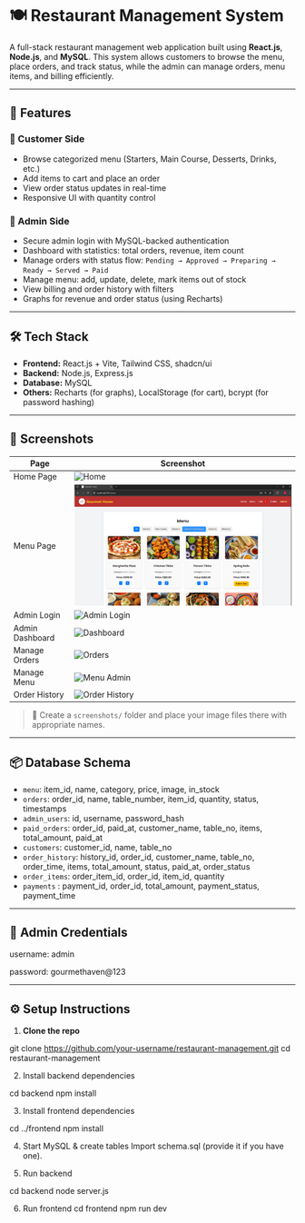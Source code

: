 # 🍽️ Restaurant Management System

A full-stack restaurant management web application built using **React.js**, **Node.js**, and **MySQL**. This system allows customers to browse the menu, place orders, and track status, while the admin can manage orders, menu items, and billing efficiently.

---

## 🚀 Features

### 👥 Customer Side
- Browse categorized menu (Starters, Main Course, Desserts, Drinks, etc.)
- Add items to cart and place an order
- View order status updates in real-time
- Responsive UI with quantity control

### 🔐 Admin Side
- Secure admin login with MySQL-backed authentication
- Dashboard with statistics: total orders, revenue, item count
- Manage orders with status flow:
  `Pending → Approved → Preparing → Ready → Served → Paid`
- Manage menu: add, update, delete, mark items out of stock
- View billing and order history with filters
- Graphs for revenue and order status (using Recharts)

---

## 🛠️ Tech Stack

- **Frontend:** React.js + Vite, Tailwind CSS, shadcn/ui
- **Backend:** Node.js, Express.js
- **Database:** MySQL
- **Others:** Recharts (for graphs), LocalStorage (for cart), bcrypt (for password hashing)

---

## 📸 Screenshots

| Page | Screenshot |
|------|------------|
| Home Page | ![Home](screenshots/home.png) |
| Menu Page | ![Menu](screenshots/menu.png) |
| Admin Login | ![Admin Login](screenshots/admin-login.png) |
| Admin Dashboard | ![Dashboard](screenshots/dashboard.png) |
| Manage Orders | ![Orders](screenshots/manage-orders.png) |
| Manage Menu | ![Menu Admin](screenshots/manage-menu.png) |
| Order History | ![Order History](screenshots/order-history.png) |

> 📁 Create a `screenshots/` folder and place your image files there with appropriate names.

---

## 📦 Database Schema

- `menu`: item_id, name, category, price, image, in_stock
- `orders`: order_id, name, table_number, item_id, quantity, status, timestamps
- `admin_users`: id, username, password_hash
- `paid_orders`: order_id, paid_at, customer_name, table_no, items, total_amount, paid_at
- `customers`: customer_id, name, table_no
- `order_history`: history_id, order_id, customer_name, table_no, order_time, items, total_amount, status, paid_at, order_status
- `order_items`: order_item_id, order_id, item_id, quantity
- `payments` : payment_id, order_id, total_amount, payment_status, payment_time

---

## 🔐 Admin Credentials

username: admin

password: gourmethaven@123

---

## ⚙️ Setup Instructions

1. **Clone the repo**

git clone https://github.com/your-username/restaurant-management.git
cd restaurant-management

2. Install backend dependencies

cd backend
npm install

3. Install frontend dependencies

cd ../frontend
npm install

4. Start MySQL & create tables Import schema.sql (provide it if you have one).

5. Run backend

cd backend
node server.js

6. Run frontend
cd frontend
npm run dev

